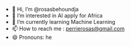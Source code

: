 - 👋 Hi, I’m @rosasbehoundja
- 👀 I’m interested in AI apply for Africa
- 🌱 I’m currently learning Machine Learning
- 📫 How to reach me : perrierosas@gmail.com
- 😄 Pronouns: he

<!---
rosasbehoundja/rosasbehoundja is a ✨ special ✨ repository because its `README.md` (this file) appears on your GitHub profile.
You can click the Preview link to take a look at your changes.
--->
